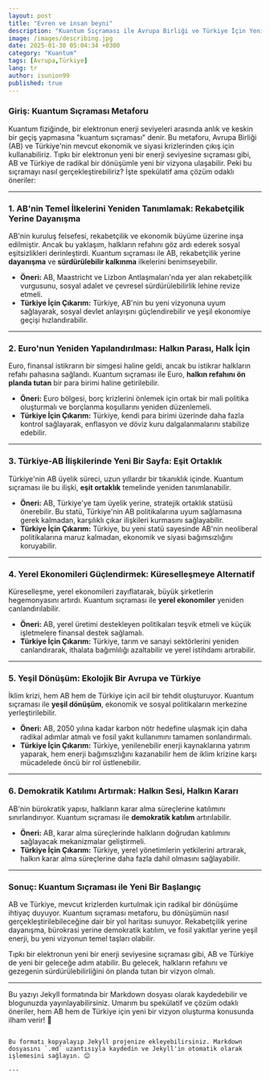 ```yaml
---
layout: post
title: "Evren ve insan beyni"
description: "Kuantum Sıçraması ile Avrupa Birliği ve Türkiye İçin Yeni Bir Vizyon"
image: /images/describing.jpg
date: 2025-01-30 05:04:34 +0300
category: "Kuantum" 
tags: [Avrupa,Türkiye] 
lang: tr
author: isunion99
published: true
---
```


### Giriş: Kuantum Sıçraması Metaforu

Kuantum fiziğinde, bir elektronun enerji seviyeleri arasında anlık ve keskin bir geçiş yapmasına "kuantum sıçraması" denir. Bu metaforu, Avrupa Birliği (AB) ve Türkiye'nin mevcut ekonomik ve siyasi krizlerinden çıkış için kullanabiliriz. Tıpkı bir elektronun yeni bir enerji seviyesine sıçraması gibi, AB ve Türkiye de radikal bir dönüşümle yeni bir vizyona ulaşabilir. Peki bu sıçramayı nasıl gerçekleştirebiliriz? İşte spekülatif ama çözüm odaklı öneriler:

---

### 1. **AB'nin Temel İlkelerini Yeniden Tanımlamak: Rekabetçilik Yerine Dayanışma**

AB'nin kuruluş felsefesi, rekabetçilik ve ekonomik büyüme üzerine inşa edilmiştir. Ancak bu yaklaşım, halkların refahını göz ardı ederek sosyal eşitsizlikleri derinleştirdi. Kuantum sıçraması ile AB, rekabetçilik yerine **dayanışma** ve **sürdürülebilir kalkınma** ilkelerini benimseyebilir. 

- **Öneri:** AB, Maastricht ve Lizbon Antlaşmaları'nda yer alan rekabetçilik vurgusunu, sosyal adalet ve çevresel sürdürülebilirlik lehine revize etmeli.
- **Türkiye İçin Çıkarım:** Türkiye, AB'nin bu yeni vizyonuna uyum sağlayarak, sosyal devlet anlayışını güçlendirebilir ve yeşil ekonomiye geçişi hızlandırabilir.

---

### 2. **Euro'nun Yeniden Yapılandırılması: Halkın Parası, Halk İçin**

Euro, finansal istikrarın bir simgesi haline geldi, ancak bu istikrar halkların refahı pahasına sağlandı. Kuantum sıçraması ile Euro, **halkın refahını ön planda tutan** bir para birimi haline getirilebilir.

- **Öneri:** Euro bölgesi, borç krizlerini önlemek için ortak bir mali politika oluşturmalı ve borçlanma koşullarını yeniden düzenlemeli.
- **Türkiye İçin Çıkarım:** Türkiye, kendi para birimi üzerinde daha fazla kontrol sağlayarak, enflasyon ve döviz kuru dalgalanmalarını stabilize edebilir.

---

### 3. **Türkiye-AB İlişkilerinde Yeni Bir Sayfa: Eşit Ortaklık**

Türkiye'nin AB üyelik süreci, uzun yıllardır bir tıkanıklık içinde. Kuantum sıçraması ile bu ilişki, **eşit ortaklık** temelinde yeniden tanımlanabilir.

- **Öneri:** AB, Türkiye'ye tam üyelik yerine, stratejik ortaklık statüsü önerebilir. Bu statü, Türkiye'nin AB politikalarına uyum sağlamasına gerek kalmadan, karşılıklı çıkar ilişkileri kurmasını sağlayabilir.
- **Türkiye İçin Çıkarım:** Türkiye, bu yeni statü sayesinde AB'nin neoliberal politikalarına maruz kalmadan, ekonomik ve siyasi bağımsızlığını koruyabilir.

---

### 4. **Yerel Ekonomileri Güçlendirmek: Küreselleşmeye Alternatif**

Küreselleşme, yerel ekonomileri zayıflatarak, büyük şirketlerin hegemonyasını artırdı. Kuantum sıçraması ile **yerel ekonomiler** yeniden canlandırılabilir.

- **Öneri:** AB, yerel üretimi destekleyen politikaları teşvik etmeli ve küçük işletmelere finansal destek sağlamalı.
- **Türkiye İçin Çıkarım:** Türkiye, tarım ve sanayi sektörlerini yeniden canlandırarak, ithalata bağımlılığı azaltabilir ve yerel istihdamı artırabilir.

---

### 5. **Yeşil Dönüşüm: Ekolojik Bir Avrupa ve Türkiye**

İklim krizi, hem AB hem de Türkiye için acil bir tehdit oluşturuyor. Kuantum sıçraması ile **yeşil dönüşüm**, ekonomik ve sosyal politikaların merkezine yerleştirilebilir.

- **Öneri:** AB, 2050 yılına kadar karbon nötr hedefine ulaşmak için daha radikal adımlar atmalı ve fosil yakıt kullanımını tamamen sonlandırmalı.
- **Türkiye İçin Çıkarım:** Türkiye, yenilenebilir enerji kaynaklarına yatırım yaparak, hem enerji bağımsızlığını kazanabilir hem de iklim krizine karşı mücadelede öncü bir rol üstlenebilir.

---

### 6. **Demokratik Katılımı Artırmak: Halkın Sesi, Halkın Kararı**

AB'nin bürokratik yapısı, halkların karar alma süreçlerine katılımını sınırlandırıyor. Kuantum sıçraması ile **demokratik katılım** artırılabilir.

- **Öneri:** AB, karar alma süreçlerinde halkların doğrudan katılımını sağlayacak mekanizmalar geliştirmeli.
- **Türkiye İçin Çıkarım:** Türkiye, yerel yönetimlerin yetkilerini artırarak, halkın karar alma süreçlerine daha fazla dahil olmasını sağlayabilir.

---

### Sonuç: Kuantum Sıçraması ile Yeni Bir Başlangıç

AB ve Türkiye, mevcut krizlerden kurtulmak için radikal bir dönüşüme ihtiyaç duyuyor. Kuantum sıçraması metaforu, bu dönüşümün nasıl gerçekleştirilebileceğine dair bir yol haritası sunuyor. Rekabetçilik yerine dayanışma, bürokrasi yerine demokratik katılım, ve fosil yakıtlar yerine yeşil enerji, bu yeni vizyonun temel taşları olabilir. 

Tıpkı bir elektronun yeni bir enerji seviyesine sıçraması gibi, AB ve Türkiye de yeni bir geleceğe adım atabilir. Bu gelecek, halkların refahını ve gezegenin sürdürülebilirliğini ön planda tutan bir vizyon olmalı.

---

Bu yazıyı Jekyll formatında bir Markdown dosyası olarak kaydedebilir ve blogunuzda yayınlayabilirsiniz. Umarım bu spekülatif ve çözüm odaklı öneriler, hem AB hem de Türkiye için yeni bir vizyon oluşturma konusunda ilham verir! 🚀
``` 

Bu formatı kopyalayıp Jekyll projenize ekleyebilirsiniz. Markdown dosyasını `.md` uzantısıyla kaydedin ve Jekyll'in otomatik olarak işlemesini sağlayın. 😊

---
